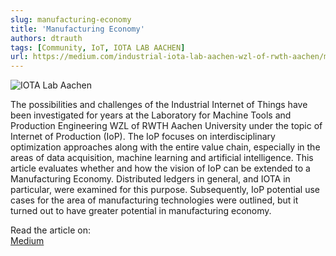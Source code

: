```yaml
---
slug: manufacturing-economy
title: 'Manufacturing Economy'
authors: dtrauth
tags: [Community, IoT, IOTA LAB AACHEN]
url: https://medium.com/industrial-iota-lab-aachen-wzl-of-rwth-aachen/manufacturing-economy-e541066889ee
---
```


![IOTA Lab Aachen](https://miro.medium.com/max/7500/1*2itDXVMO-8iOZF44ttIR6g.png)

The possibilities and challenges of the Industrial Internet of Things have been investigated for years at the Laboratory for Machine Tools and Production Engineering WZL of RWTH Aachen University under the topic of Internet of Production (IoP). The IoP focuses on interdisciplinary optimization approaches along with the entire value chain, especially in the areas of data acquisition, machine learning and artificial intelligence. This article evaluates whether and how the vision of IoP can be extended to a Manufacturing Economy. Distributed ledgers in general, and IOTA in particular, were examined for this purpose. Subsequently, IoP potential use cases for the area of manufacturing technologies were outlined, but it turned out to have greater potential in manufacturing economy.

Read the article on:  
[Medium](https://medium.com/industrial-iota-lab-aachen-wzl-of-rwth-aachen/manufacturing-economy-e541066889ee)
